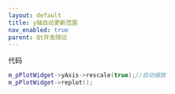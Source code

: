 ```yaml
---
layout: default
title: y轴自动更新范围
nav_enabled: true
parent: Qt开发随记
---
```


代码
  ```c++
  m_pPlotWidget->yAxis->rescale(true);//自动缩放
  m_pPlotWidget->replot();
  ```
